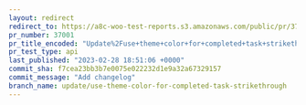 ```yaml
---
layout: redirect
redirect_to: https://a8c-woo-test-reports.s3.amazonaws.com/public/pr/37001/api/index.html
pr_number: 37001
pr_title_encoded: "Update%2Fuse+theme+color+for+completed+task+strikethrough"
pr_test_type: api
last_published: "2023-02-28 18:51:06 +0000"
commit_sha: f7cea23bb3b7e0075e022232d1e9a32a67329157
commit_message: "Add changelog"
branch_name: update/use-theme-color-for-completed-task-strikethrough
---
```

